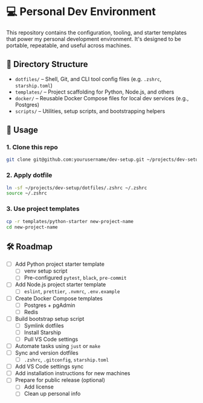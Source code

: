 # 💻 Personal Dev Environment

This repository contains the configuration, tooling, and starter templates that power my personal development environment. It's designed to be portable, repeatable, and useful across machines.

## 📁 Directory Structure

- `dotfiles/` – Shell, Git, and CLI tool config files (e.g. `.zshrc`, `starship.toml`)
- `templates/` – Project scaffolding for Python, Node.js, and others
- `docker/` – Reusable Docker Compose files for local dev services (e.g., Postgres)
- `scripts/` – Utilities, setup scripts, and bootstrapping helpers

## 🚀 Usage

### 1. Clone this repo

```bash
git clone git@github.com:yourusername/dev-setup.git ~/projects/dev-setup
```

### 2. Apply dotfile

```bash
ln -sf ~/projects/dev-setup/dotfiles/.zshrc ~/.zshrc
source ~/.zshrc
```

### 3. Use project templates

```bash
cp -r templates/python-starter new-project-name
cd new-project-name
```
## 🛠️ Roadmap
- [ ] Add Python project starter template
  - [ ] venv setup script
  - [ ] Pre-configured `pytest`, `black`, `pre-commit`
- [ ] Add Node.js project starter template
  - [ ] `eslint`, `prettier`, `.nvmrc`, `.env.example`
- [ ] Create Docker Compose templates
  - [ ] Postgres + pgAdmin
  - [ ] Redis
- [ ] Build bootstrap setup script
  - [ ] Symlink dotfiles
  - [ ] Install Starship
  - [ ] Pull VS Code settings
- [ ] Automate tasks using `just` or `make`
- [ ] Sync and version dotfiles
  - [ ] `.zshrc`, `.gitconfig`, `starship.toml`
- [ ] Add VS Code settings sync
- [ ] Add installation instructions for new machines
- [ ] Prepare for public release (optional)
  - [ ] Add license
  - [ ] Clean up personal info
